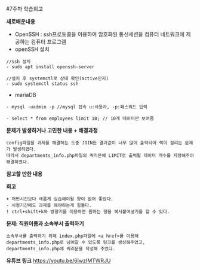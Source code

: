 #7주차 학습회고

**새로배운내용**

- OpenSSH : ssh프로토콜을 이용하여 암호화된 통신세션을 컴퓨터 네트워크에 제공하는 컴퓨터 프로그램   
- openSSH 설치
```
//ssh 설치
- sudo apt install openssh-server

//설치 후 systemctl로 상태 확인(active인지)
- sudo systemctl status ssh

```
- mariaDB
```
- mysql -uadmin -p //mysql 접속 u:사용자, -p:패스워드 입력

- select * from employees limit 10; // 10개 데이터만 보여줌
```

**문제가 발생하거나 고민한 내용 + 해결과정**
    
    config파일을 과제를 해결하는 도중 JOIN한 결과값이 너무 많이 출력되어 렉이 걸리는 문제가 발생하였다. 
    따라서 departments_info.php파일의 쿼리문에 LIMIT로 출력될 데이터 개수를 지정해주어 해결하였다.

**참고할 만한 내용**


**회고**

    + 저번시간보다 새롭게 실습해야될 양이 없어 좋았다.
    - 시험기간에도 과제를 해야하는게 힘들다.
    ! ctrl+shift+k와 방향키를 이용하면 원하는 행을 복사붙여넣기를 할 수 있다.
    
**문제: 직원이름과 소속부서 출력하기**
    
    소속부서를 출력하기 위해 index.php파일에 <a href>를 이용해 departments_info.php로 넘어갈 수 있도록 링크를 생성해주었고, departments_info.php에 쿼리문을 작성해 주었다.
    
    
    
 **유튜브 링크**
 https://youtu.be/6lwzIMTWRJU
